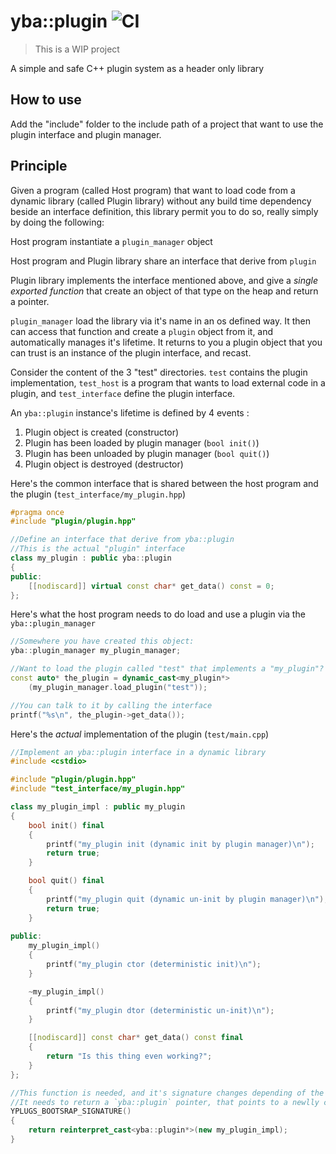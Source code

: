 # yba::plugin ![CI](https://github.com/Ybalrid/plugin/workflows/CI/badge.svg)

> This is a WIP project

A simple and safe C++ plugin system as a header only library

## How to use

Add the "include" folder to the include path of a project that want to use the plugin interface and plugin manager.

## Principle

Given a program (called Host program) that want to load code from a dynamic library (called Plugin library) without any build time dependency beside an interface definition, this library permit you to do so, really simply by doing the following:

Host program instantiate a `plugin_manager` object

Host program and Plugin library share an interface that derive from `plugin`

Plugin library implements the interface mentioned above, and give a *single exported function* that create an object of that type on the heap and return a pointer.

`plugin_manager` load the library via it's name in an os defined way. It then can access that function and create a `plugin` object from it, and automatically manages it's lifetime. It returns to you a plugin object that you can trust is an instance of the plugin interface, and recast.


Consider the content of the 3 "test" directories. `test` contains the plugin implementation, `test_host` is a program that wants to load external code in a plugin, and `test_interface` define the plugin interface.

An `yba::plugin` instance's lifetime is defined by 4 events : 

1. Plugin object is created (constructor)
2. Plugin has been loaded by plugin manager (`bool init()`)
3. Plugin has been unloaded by plugin manager (`bool quit()`)
4. Plugin object is destroyed (destructor)

Here's the common interface that is shared between the host program and the plugin (`test_interface/my_plugin.hpp`)

```cpp
#pragma once
#include "plugin/plugin.hpp"

//Define an interface that derive from yba::plugin
//This is the actual "plugin" interface 
class my_plugin : public yba::plugin
{
public:
	[[nodiscard]] virtual const char* get_data() const = 0;
};
```

Here's what the host program needs to do load and use a plugin via the `yba::plugin_manager`

```cpp
//Somewhere you have created this object:
yba::plugin_manager my_plugin_manager;

//Want to load the plugin called "test" that implements a "my_plugin"? do this:
const auto* the_plugin = dynamic_cast<my_plugin*>
	(my_plugin_manager.load_plugin("test"));

//You can talk to it by calling the interface
printf("%s\n", the_plugin->get_data());
```

Here's the *actual* implementation of the plugin (`test/main.cpp`)
```cpp
//Implement an yba::plugin interface in a dynamic library
#include <cstdio>

#include "plugin/plugin.hpp"
#include "test_interface/my_plugin.hpp"

class my_plugin_impl : public my_plugin
{
	bool init() final
	{
		printf("my_plugin init (dynamic init by plugin manager)\n");
		return true;
	}

	bool quit() final
	{
		printf("my_plugin quit (dynamic un-init by plugin manager)\n");
		return true;
	}
	
public:
	my_plugin_impl()
	{
		printf("my_plugin ctor (deterministic init)\n");
	}

	~my_plugin_impl()
	{
		printf("my_plugin dtor (deterministic un-init)\n");
	}

	[[nodiscard]] const char* get_data() const final
	{
		return "Is this thing even working?";
	}
};

//This function is needed, and it's signature changes depending of the operating system used, that's why it's a macro.
//It needs to return a `yba::plugin` pointer, that points to a newlly created object of the plugin's implementation
YPLUGS_BOOTSRAP_SIGNATURE()
{
	return reinterpret_cast<yba::plugin*>(new my_plugin_impl);
}
```


